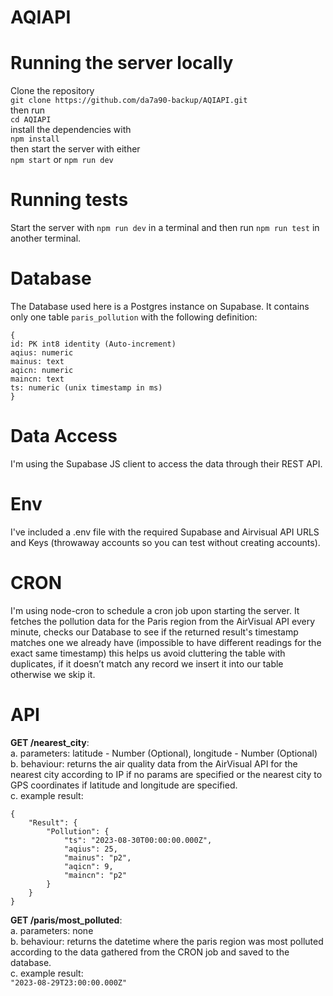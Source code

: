 # AQIAPI

# Running the server locally
Clone the repository <br>`git clone https://github.com/da7a90-backup/AQIAPI.git` <br>
then run <br> `cd AQIAPI` <br>
install the dependencies with <br> `npm install` <br>
then start the server with either <br> `npm start` or `npm run dev`

# Running tests
Start the server with `npm run dev` in a terminal and then run `npm run test` in another terminal.

# Database 
The Database used here is a Postgres instance on Supabase. It contains only one table `paris_pollution` with the following definition:
```
{
id: PK int8 identity (Auto-increment)
aqius: numeric 
mainus: text
aqicn: numeric
maincn: text
ts: numeric (unix timestamp in ms)
}
```

# Data Access

I'm using the Supabase JS client to access the data through their REST API.

# Env
I've included a .env file with the required Supabase and Airvisual API URLS and Keys (throwaway accounts so you can test without creating accounts).

# CRON

I'm using node-cron to schedule a cron job upon starting the server. It fetches the pollution data for the Paris region from the AirVisual API every minute, checks our Database 
to see if the returned result's timestamp matches one we already have (impossible to have different readings for the exact same timestamp) this helps us avoid cluttering the table with
duplicates, if it doesn’t match any record we insert it into our table otherwise we skip it.

# API

<b>GET /nearest_city</b>: <br>
  a. parameters: latitude - Number (Optional), longitude - Number (Optional) <br>
  b. behaviour: returns the air quality data from the AirVisual API for the nearest city according to IP if no params are specified or the nearest city to GPS coordinates if latitude and longitude are specified. <br>
  c. example result: 
```
{
    "Result": {
        "Pollution": {
            "ts": "2023-08-30T00:00:00.000Z",
            "aqius": 25,
            "mainus": "p2",
            "aqicn": 9,
            "maincn": "p2"
        }
    }
}
``` 
<b>GET /paris/most_polluted</b>: <br>
  a. parameters: none <br>
  b. behaviour: returns the datetime where the paris region was most polluted according to the data gathered from the CRON job and saved to the database.<br>
  c. example result: <br> `"2023-08-29T23:00:00.000Z"`

